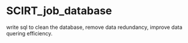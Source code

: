 # SCIRT_job_database
write sql to clean the database, remove data redundancy, improve data quering efficiency.
